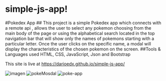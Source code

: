 # simple-js-app!


#Pokedex App ## This project is a simple Pokedex app which connects with a remote api , allows the user to select any pokemon choosing from the main body of the page or using the alphabetical search located in the top navigation bar that will show only the names of pokemons starting with a particular letter.
Once the user clicks on the specific name, a modal will display the characteristics of the chosen pokemon on the screen.
##Tools & Languages used HTML, CSS, JavaScript, Json and Bootstrap

This site is live at https://darioedx.github.io/simple-js-app/

![imagen](https://user-images.githubusercontent.com/90302289/224537413-0dadcba1-f8b1-440e-a767-a16f466efe22.png)
![pokeMosdal](https://user-images.githubusercontent.com/90302289/224537574-440d4a21-cbc1-4873-85a7-31a1f4480f04.png)
![poke-app](https://user-images.githubusercontent.com/90302289/224537596-33c5be99-1ab8-456f-aa70-6ce06c7a1bf3.png)

